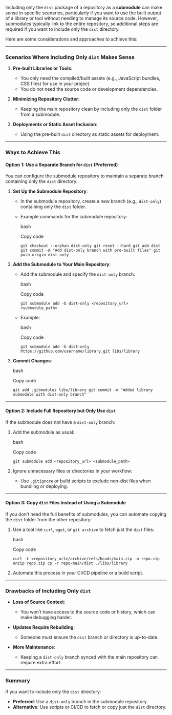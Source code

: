 Including only the `dist` package of a repository as a **submodule** can make sense in specific scenarios, particularly if you want to use the built output of a library or tool without needing to manage its source code. However, submodules typically link to the entire repository, so additional steps are required if you want to include only the `dist` directory.

Here are some considerations and approaches to achieve this:

---

### Scenarios Where Including Only `dist` Makes Sense

1. **Pre-built Libraries or Tools**:
    
    - You only need the compiled/built assets (e.g., JavaScript bundles, CSS files) for use in your project.
    - You do not need the source code or development dependencies.
2. **Minimizing Repository Clutter**:
    
    - Keeping the main repository clean by including only the `dist` folder from a submodule.
3. **Deployments or Static Asset Inclusion**:
    
    - Using the pre-built `dist` directory as static assets for deployment.

---

### Ways to Achieve This

#### Option 1: Use a Separate Branch for `dist` (Preferred)

You can configure the submodule repository to maintain a separate branch containing only the `dist` directory.

1. **Set Up the Submodule Repository**:
    
    - In the submodule repository, create a new branch (e.g., `dist-only`) containing only the `dist` folder.
    - Example commands for the submodule repository:
        
        bash
        
        Copy code
        
        `git checkout --orphan dist-only git reset --hard git add dist git commit -m "Add dist-only branch with pre-built files" git push origin dist-only`
        
2. **Add the Submodule to Your Main Repository**:
    
    - Add the submodule and specify the `dist-only` branch:
        
        bash
        
        Copy code
        
        `git submodule add -b dist-only <repository_url> <submodule_path>`
        
    - Example:
        
        bash
        
        Copy code
        
        `git submodule add -b dist-only https://github.com/username/library.git libs/library`
        
3. **Commit Changes**:
    
    bash
    
    Copy code
    
    `git add .gitmodules libs/library git commit -m "Added library submodule with dist-only branch"`
    

---

#### Option 2: Include Full Repository but Only Use `dist`

If the submodule does not have a `dist-only` branch:

1. Add the submodule as usual:
    
    bash
    
    Copy code
    
    `git submodule add <repository_url> <submodule_path>`
    
2. Ignore unnecessary files or directories in your workflow:
    
    - Use `.gitignore` or build scripts to exclude non-dist files when bundling or deploying.

---

#### Option 3: Copy `dist` Files Instead of Using a Submodule

If you don’t need the full benefits of submodules, you can automate copying the `dist` folder from the other repository:

1. Use a tool like `curl`, `wget`, or `git archive` to fetch just the `dist` files:
    
    bash
    
    Copy code
    
    `curl -L <repository_url>/archive/refs/heads/main.zip -o repo.zip unzip repo.zip cp -r repo-main/dist ./libs/library`
    
2. Automate this process in your CI/CD pipeline or a build script.
    

---

### Drawbacks of Including Only `dist`

- **Loss of Source Context**:
    
    - You won’t have access to the source code or history, which can make debugging harder.
- **Updates Require Rebuilding**:
    
    - Someone must ensure the `dist` branch or directory is up-to-date.
- **More Maintenance**:
    
    - Keeping a `dist-only` branch synced with the main repository can require extra effort.

---

### Summary

If you want to include only the `dist` directory:

- **Preferred**: Use a `dist-only` branch in the submodule repository.
- **Alternative**: Use scripts or CI/CD to fetch or copy just the `dist` directory.